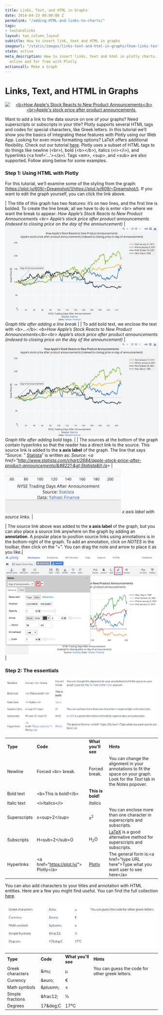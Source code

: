 ```yaml
---
title: Links, Text, and HTML in Graphs
date: 2014-04-23 00:00:00 Z
permalink: "/adding-HTML-and-links-to-charts/"
tags:
- textandlinks
layout: two_column_layout
subtitle: How to insert link, text and HTML in graphs
imageurl: "/static/images/links-text-and-html-in-graphs/thum-links-text-and-html-in-graphs.png"
state: active
meta_description: How to insert links, text and html in plotly charts. Make graphs
  online and for free with Plotly
actioncall: Make a Graph
---
```


# Links, Text, and HTML in Graphs

<div>
    <a href="https://plot.ly/~Dreamshot/609/" target="_blank" title="&lt;b&gt;How Apple&#39;s Stock Reacts to New Product Announcements&lt;/b&gt;&lt;br&gt;Apple&#39;s stock price after product announcements " style="display: block; text-align: center;"><img src="https://plot.ly/~Dreamshot/609.png" alt="&lt;b&gt;How Apple&#39;s Stock Reacts to New Product Announcements&lt;/b&gt;&lt;br&gt;Apple&#39;s stock price after product announcements " style="max-width: 100%;width: 800px;"  width="800" onerror="this.onerror=null;this.src='https://plot.ly/404.png';" /></a>
    <script data-plotly="Dreamshot:609" src="https://plot.ly/embed.js" async></script>
</div>

Want to add a link to the data source on one of your graphs? Need superscripts or subscripts in your title? Plotly supports several HTML tags and codes for special characters, like Greek letters.  In this tutorial we’ll show you the basics of integrating these features with Plotly using our Web App. Looking for even more formatting options? LaTeX offers additional flexibility. Check out our tutorial [here](https://plot.ly/LaTeX-basics/).
Plotly uses a subset of HTML tags to do things like newline (&lt;br&gt;), bold (&lt;b&gt;&lt;/b&gt;), italics (&lt;i&gt;&lt;/i&gt;), and hyperlinks (&lt;a href=’&#8230;’&gt;&lt;/a&gt;). Tags &lt;em&gt;, &lt;sup&gt;, and &lt;sub&gt; are also supported. Follow along below for some examples.

### Step 1: Using HTML with Plotly

For this tutorial, we’ll examine some of the styling from the graph: [https://plot.ly/609/~Dreamshot/](https://plot.ly/609/~Dreamshot/). If you want to edit the graph yourself, you can click the link above.

| The title of this graph has two features: it’s on two lines, and the first line is bolded. To create the line break, all we have to do is enter &lt;br&gt; where we want the break to appear: *How Apple’s Stock Reacts to New Product Announcements &lt;br&gt; Apple’s stock price after product announcements (indexed to closing price on the day of the announcement)* | ![Links in Graphs](/static/images/links-text-and-html-in-graphs/image01.png) *Graph title after adding a line break* |
| To add bold text, we enclose the text with &lt;b&gt;&#8230;&lt;/b&gt;: *&lt;b&gt;How Apple’s Stock Reacts to New Product Announcements&lt;/b&gt;&lt;br&gt; Apple’s stock price after product announcements (indexed to closing price on the day of the announcement)* | ![Link and text in graphs](/static/images/links-text-and-html-in-graphs/image02.png) *Graph title after adding bold tags.* |
| The sources at the bottom of the graph contain hyperlinks so that the reader has a direct link to the source. This source link is added to the **x axis label** of the graph. The line that says “Source: " [Statista](http://www.statista.com/chart/2684/apple-stock-price-after-product-announcements/)” is written as: *Source: &lt;a href=&#8221;http://www.statista.com/chart/2684/apple-stock-price-after-product-announcements/&#8221;&gt;Statista&lt;/a&gt;* | ![Link and text in graphs](/static/images/links-text-and-html-in-graphs/image00.png) *x axis label with source links.* |

| The source link above was added to the <strong>x axis label</strong> of the graph, but you can also place a source link anywhere on the graph by adding an <strong>annotation</strong>. A popular place to position source links using annotations is in the bottom-right of the graph. To add an annotation, click on *NOTES* in the toolbar, then click on the &#8220;+&#8221;. You can drag the note and arrow to place it as you like.|![Link and text in graphs](/static/images/links-text-and-html-in-graphs/annotation.png) |

### Step 2: The essentials


<img class="img-responsive-table" src="/static/images/links-text-and-html-in-graphs/table1.png">

<div class="responsive-table">

<table>
<thead></thead>
<tbody>
<tr>
<td><b>Type</b></td>
<td><b>Code</b></td>
<td><b>What you'll see</b></td>
<td><b>Hints</b></td>
</tr>
<tr>
<td>Newline</td>
<td>Forced &lt;br&gt; break.</td>
<td>Forced
break.</td>
<td>You can change the alignment in your annotations to fit the space on your graph. Look for the <em>Text</em> tab in the <em>Notes</em> popover.</td>
</tr>
<tr>
<td>Bold text</td>
<td>&lt;b&gt;This is bold!&lt;/b&gt;</td>
<td><b>This is bold!
</b></td>
<td></td>
</tr>
<tr>
<td>Italic text</td>
<td>&lt;i&gt;Italics&lt;/i&gt;</td>
<td><i>Italics
</i></td>
<td></td>
</tr>
<tr>
<td>Superscripts</td>
<td>x&lt;sup&gt;2&lt;/sup&gt;</td>
<td>x<sup>2
</sup></td>
<td>You can enclose more than one character in superscripts and subscripts.</td>
</tr>
<tr>
<td>Subscripts</td>
<td>H&lt;sub&gt;2&lt;/sub&gt;O</td>
<td>H<sub>2</sub>O</td>
<td><a href="https://plot.ly/LaTeX-basics/">LaTeX</a> is a good alternative method for superscripts and subscripts.</td>
</tr>
<tr>
<td>Hyperlinks</td>
<td>&lt;a href=”<a href="https://plot.ly/" target="_blank">https://plot.ly/</a>”&gt;
Plotly&lt;/a&gt;</td>
<td><a href="https://plot.ly" target="_blank">Plotly</a></td>
<td>The general form is:&lt;a href=&#8221;type URL here&#8221;&gt;Type what you want user to see here&lt;/a&gt;</td>
</tr>
</tbody>
</table>

</div>

You can also add characters to your titles and annotation with HTML entities. Here are a few you might find useful. You can find the full collection [here](http://character-code.com/).


<img class="img-responsive-table" src="/static/images/links-text-and-html-in-graphs/table2.png">

<div class="responsive-table">

<table id="text-table" >
<thead></thead>
<tbody>
<tr>
<td><b>Type</b></td>
<td><b>Code</b></td>
<td><b>What you'll see</b></td>
<td><b>Hints</b></td>
</tr>
<tr>
<td>Greek characters</td>
<td>&amp;mu;</td>
<td>μ</td>
<td>You can guess the code for other greek letters.</td>
</tr>
<tr>
<td>Currency</td>
<td>&amp;euro;</td>
<td>€</td>
<td></td>
</tr>
<tr>
<td>Math symbols</td>
<td>&amp;plusmn;</td>
<td>±</td>
<td></td>
</tr>
<tr>
<td>Simple fractions</td>
<td>&amp;frac12;</td>
<td>½</td>
<td></td>
</tr>
<tr>
<td>Degrees</td>
<td>17&amp;deg;C</td>
<td>17°C</td>
<td></td>
</tr>
</tbody>
</table>

</div>
